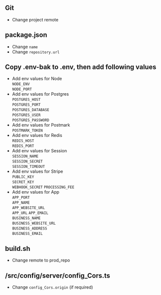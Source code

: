 ## Git

- Change project remote

## package.json

- Change `name`
- Change `repository.url`

## Copy .env-bak to .env, then add following values

- Add env values for Node <br/> `NODE_ENV` <br/>`NODE_PORT`
- Add env values for Postgres <br/> `POSTGRES_HOST`<br/> `POSTGRES_PORT`<br/> `POSTGRES_DATABASE`<br/> `POSTGRES_USER`<br/> `POSTGRES_PASSWORD`
- Add env values for Postmark <br/> `POSTMARK_TOKEN`
- Add env values for Redis <br/> `REDIS_HOST`<br/> `REDIS_PORT`
- Add env values for Session <br/> `SESSION_NAME`<br/> `SESSION_SECRET`<br/> `SESSION_TIMEOUT`
- Add env values for Stripe <br/> `PUBLIC_KEY`<br/> `SECRET_KEY`<br/> `WEBHOOK_SECRET` `PROCESSING_FEE`
- Add env values for App<br/> `APP_PORT`<br/> `APP_NAME`<br/> `APP_WEBSITE_URL`<br/> `APP_URL` `APP_EMAIL`<br/> `BUSINESS_NAME`<br/> `BUSINESS_WEBSITE_URL`<br/> `BUSINESS_ADDRESS`<br/> `BUSINESS_EMAIL`

## build.sh

- Change remote to prod_repo

## /src/config/server/config_Cors.ts

- Change `config_Cors.origin` (if required)
